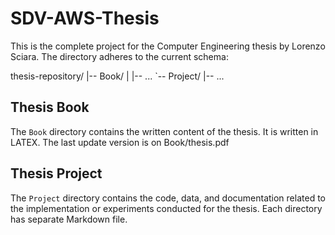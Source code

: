 # SDV-AWS-Thesis

This is the complete project for the Computer Engineering thesis by Lorenzo Sciara. The directory adheres to the current schema:

thesis-repository/
|-- Book/
|   |-- ...
`-- Project/
    |-- ...

## Thesis Book

The `Book` directory contains the written content of the thesis. It is written in LATEX. The last update version is on Book/thesis.pdf 

## Thesis Project

The `Project` directory contains the code, data, and documentation related to the implementation or experiments conducted for the thesis. Each directory has separate Markdown file.